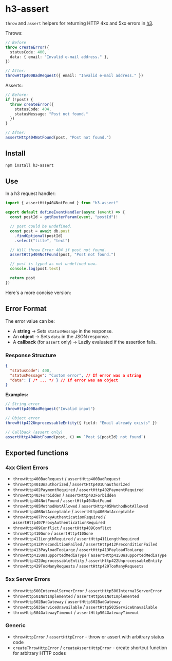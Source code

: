 # h3-assert

`throw` and `assert` helpers for returning HTTP 4xx and 5xx errors in [h3](https://h3.unjs.io/).

Throws:

```ts
// Before
throw createError({
  statusCode: 400,
  data: { email: "Invalid e-mail address." },
})

// After:
throwHttp400BadRequest({ email: "Invalid e-mail address." })
```

Asserts:

```ts
// Before:
if (!post) {
  throw createError({
    statusCode: 404,
    statusMessage: "Post not found."
  })
}

// After:
assertHttp404NotFound(post, "Post not found.")
```

## Install

```sh
npm install h3-assert
```

## Use

In a h3 request handler:

```ts
import { assertHttp404NotFound } from "h3-assert"

export default defineEventHandler(async (event) => {
  const postId = getRouterParam(event, "postId")!

  // post could be undefined.
  const post = await db.post
    .findOptional(postId)
    .select("title", "text")

  // Will throw Error 404 if post not found.
  assertHttp404NotFound(post, "Post not found.")

  // post is typed as not undefined now.
  console.log(post.text)

  return post
})
```

Here's a more concise version:

## Error Format

The error value can be:

- A **string** → Sets `statusMessage` in the response.
- An **object** → Sets `data` in the JSON response.
- A **callback** (for `assert` only) → Lazily evaluated if the assertion fails.

### Response Structure

```json
{
  "statusCode": 400,
  "statusMessage": "Custom error", // If error was a string
  "data": { /* ... */ } // If error was an object
}
```

**Examples:**

```ts
// String error
throwHttp400BadRequest("Invalid input")

// Object error
throwHttp422UnprocessableEntity({ field: "Email already exists" })

// Callback (assert only)
assertHttp404NotFound(post, () => `Post ${postId} not found`)
```

## Exported functions

### 4xx Client Errors

- `throwHttp400BadRequest` / `assertHttp400BadRequest`
- `throwHttp401Unauthorized` / `assertHttp401Unauthorized`
- `throwHttp402PaymentRequired` / `assertHttp402PaymentRequired`
- `throwHttp403Forbidden` / `assertHttp403Forbidden`
- `throwHttp404NotFound` / `assertHttp404NotFound`
- `throwHttp405MethodNotAllowed` / `assertHttp405MethodNotAllowed`
- `throwHttp406NotAcceptable` / `assertHttp406NotAcceptable`
- `throwHttp407ProxyAuthenticationRequired` / `assertHttp407ProxyAuthenticationRequired`
- `throwHttp409Conflict` / `assertHttp409Conflict`
- `throwHttp410Gone` / `assertHttp410Gone`
- `throwHttp411LengthRequired` / `assertHttp411LengthRequired`
- `throwHttp412PreconditionFailed` / `assertHttp412PreconditionFailed`
- `throwHttp413PayloadTooLarge` / `assertHttp413PayloadTooLarge`
- `throwHttp415UnsupportedMediaType` / `assertHttp415UnsupportedMediaType`
- `throwHttp422UnprocessableEntity` / `assertHttp422UnprocessableEntity`
- `throwHttp429TooManyRequests` / `assertHttp429TooManyRequests`

### 5xx Server Errors

- `throwHttp500InternalServerError` / `assertHttp500InternalServerError`
- `throwHttp501NotImplemented` / `assertHttp501NotImplemented`
- `throwHttp502BadGateway` / `assertHttp502BadGateway`
- `throwHttp503ServiceUnavailable` / `assertHttp503ServiceUnavailable`
- `throwHttp504GatewayTimeout` / `assertHttp504GatewayTimeout`

### Generic

- `throwHttpError` / `assertHttpError` - throw or assert with arbitrary status code
- `createThrowHttpError` / `createAssertHttpError` - create shortcut function for arbitrary HTTP codes
